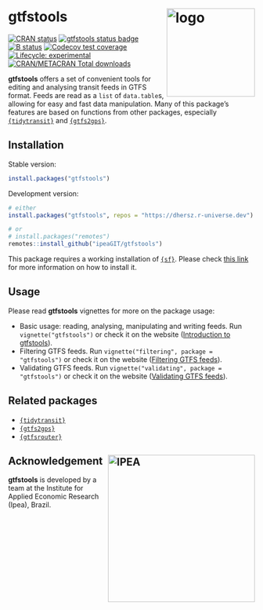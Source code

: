 
# gtfstools <img align="right" src="man/figures/logo.png?raw=true" alt="logo" width="180">

[![CRAN
status](https://www.r-pkg.org/badges/version/gtfstools)](https://CRAN.R-project.org/package=gtfstools)
[![gtfstools status
badge](https://dhersz.r-universe.dev/badges/gtfstools)](https://dhersz.r-universe.dev)
[![B
status](https://github.com/ipeaGIT/gtfstools/workflows/check/badge.svg)](https://github.com/ipeaGIT/gtfstools/actions?query=workflow%3Acheck)
[![Codecov test
coverage](https://codecov.io/gh/ipeaGIT/gtfstools/branch/main/graph/badge.svg)](https://app.codecov.io/gh/ipeaGIT/gtfstools?branch=main)
[![Lifecycle:
experimental](https://lifecycle.r-lib.org/articles/figures/lifecycle-stable.svg)](https://lifecycle.r-lib.org/articles/stages.html)
[![CRAN/METACRAN Total
downloads](http://cranlogs.r-pkg.org/badges/grand-total/gtfstools?color=yellow)](https://CRAN.R-project.org/package=gtfstools)

**gtfstools** offers a set of convenient tools for editing and analysing
transit feeds in GTFS format. Feeds are read as a `list` of
`data.table`s, allowing for easy and fast data manipulation. Many of
this package’s features are based on functions from other packages,
especially [`{tidytransit}`](https://github.com/r-transit/tidytransit)
and [`{gtfs2gps}`](https://github.com/ipeaGIT/gtfs2gps).

## Installation

Stable version:

``` r
install.packages("gtfstools")
```

Development version:

``` r
# either
install.packages("gtfstools", repos = "https://dhersz.r-universe.dev")

# or
# install.packages("remotes")
remotes::install_github("ipeaGIT/gtfstools")
```

This package requires a working installation of
[`{sf}`](https://github.com/r-spatial/sf). Please check [this
link](https://github.com/r-spatial/sf#installing) for more information
on how to install it.

## Usage

Please read **gtfstools** vignettes for more on the package usage:

- Basic usage: reading, analysing, manipulating and writing feeds. Run
  `vignette("gtfstools")` or check it on the website ([Introduction to
  gtfstools](https://ipeagit.github.io/gtfstools/articles/gtfstools.html)).
- Filtering GTFS feeds. Run
  `vignette("filtering", package = "gtfstools")` or check it on the
  website ([Filtering GTFS
  feeds](https://ipeagit.github.io/gtfstools/articles/filtering.html)).
- Validating GTFS feeds. Run
  `vignette("validating", package = "gtfstools")` or check it on the
  website ([Validating GTFS
  feeds](https://ipeagit.github.io/gtfstools/articles/validating.html)).

## Related packages

- [`{tidytransit}`](https://github.com/r-transit/tidytransit)
- [`{gtfs2gps}`](https://github.com/ipeaGIT/gtfs2gps)
- [`{gtfsrouter}`](https://github.com/UrbanAnalyst/gtfsrouter)

## Acknowledgement <a href="https://www.ipea.gov.br"><img align="right" src="man/figures/ipea_logo.png" alt="IPEA" width="300" /></a>

**gtfstools** is developed by a team at the Institute for Applied
Economic Research (Ipea), Brazil.
